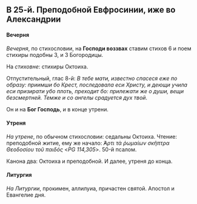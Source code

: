 
## В 25-й. Преподобной Евфросинии, иже во Александрии

#### Вечерня

*Вечерня*, по стихословии, на **Господи воззвах** ставим стихов 6 и поем стихиры подобны 3, 
и 3 Богородицы. 

На *стиховне*: стихиры Октоиха. 

Отпустительный, глас 8-й: *В тебе мати, известно спасеся еже по образу: приимши бо Крест, 
последовала еси Христу, и деющи учила еси призирати убо плоть, преходит бо: прилежати же 
о души, вещи безсмертней. Темже и со ангелы срадуется дух твой*.

Он и на **Бог Господь**, и в конце утрени.

#### Утреня

*На утрене*, по обычном стихословии: седальны Октоиха. Чтение: преподобной житие, ему же начало: 
*̓́Αρτι τὰ ῥωμαίων σκῆπτρα Θεοδοσίου τοῦ παιδός* <*PG 114,305*>. 50-й псалом. 

Канона два: Октоиха и преподобной. И далее, утреня до конца.

#### Литургия

*На Литургии*, прокимен, аллилуиа, причастен святой. Апостол и Евангелие дня.
